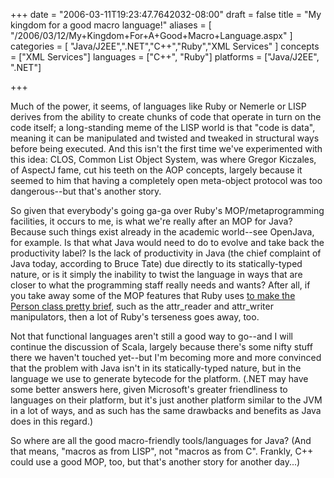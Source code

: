 +++
date = "2006-03-11T19:23:47.7642032-08:00"
draft = false
title = "My kingdom for a good macro language!"
aliases = [
	"/2006/03/12/My+Kingdom+For+A+Good+Macro+Language.aspx"
]
categories = [
	"Java/J2EE",".NET","C++","Ruby","XML Services"
]
concepts = ["XML Services"]
languages = ["C++", "Ruby"]
platforms = ["Java/J2EE", ".NET"]
 
+++
<p>Much of the power, it seems, of languages like Ruby or Nemerle or LISP derives from the ability to create chunks of code that operate in turn on the code itself; a long-standing meme of the LISP world is that "code is data", meaning it can be manipulated and twisted and tweaked in structural ways before being executed. And this isn't the first time we've experimented with this idea: CLOS, Common List Object System, was where Gregor Kiczales, of AspectJ fame, cut his teeth on the AOP concepts, largely because it seemed to him that having a completely open meta-object protocol was too dangerous--but that's another story.</p>

<p>So given that everybody's going ga-ga over Ruby's MOP/metaprogramming facilities, it occurs to me, is what we're really after an MOP for Java? Because such things exist already in the academic world--see OpenJava, for example. Is that what Java would need to do to evolve and take back the productivity label? Is the lack of productivity in Java (the chief complaint of Java today, according to Bruce Tate) due directly to its statically-typed nature, or is it simply the inability to twist the language in ways that are closer to what the programming staff really needs and wants? After all, if you take away some of the MOP features that Ruby uses <a href="http://blogs.tedneward.com/2006/03/02/Scala+Pt+2+Brevity.aspx" target="_blank">to make the Person class pretty brief</a>, such as the attr_reader and attr_writer manipulators, then a lot of Ruby's terseness goes away, too.</p>

<p>Not that functional languages aren't still a good way to go--and I will continue the discussion of Scala, largely because there's some nifty stuff there we haven't touched yet--but I'm becoming more and more convinced that the problem with Java isn't in its statically-typed nature, but in the language we use to generate bytecode for the platform. (.NET may have some better answers here, given Microsoft's greater friendliness to languages on their platform, but it's just another platform similar to the JVM in a lot of ways, and as such has the same drawbacks and benefits as Java does in this regard.)</p>

<p>So where are all the good macro-friendly tools/languages for Java? (And that means, "macros as from LISP", not "macros as from C". Frankly, C++ could use a good MOP, too, but that's another story for another day...)</p>
 

